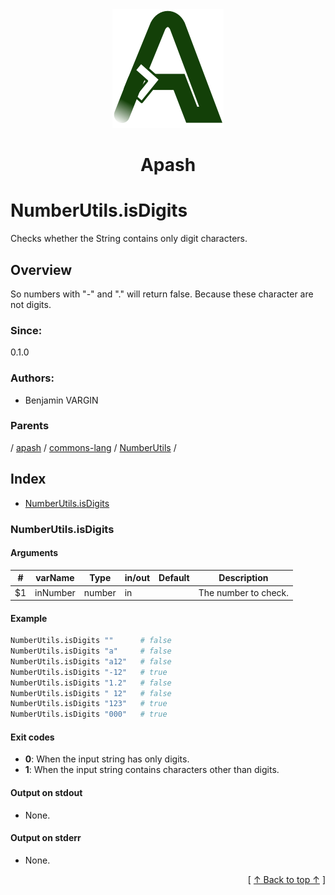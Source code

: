 
<div align='center' id='apash-top'>
  <a href='https://github.com/hastec-fr/apash'>
    <img alt='apash-logo' src='../../../../../../../assets/apash-logo.svg'/>
  </a>

  # Apash
</div>

# NumberUtils.isDigits

Checks whether the String contains only digit characters.

## Overview

So numbers with "-" and "." will return false.
Because these character are not digits.

### Since:
0.1.0

### Authors:
* Benjamin VARGIN

### Parents
<!-- apash.parentBegin -->
[](../../../../.md) / [apash](../../../apash.md) / [commons-lang](../../commons-lang.md) / [NumberUtils](../NumberUtils.md) / 
<!-- apash.parentEnd -->

## Index

* [NumberUtils.isDigits](#numberutilsisdigits)

### NumberUtils.isDigits

#### Arguments
| #      | varName        | Type          | in/out   | Default    | Description                           |
|--------|----------------|---------------|----------|------------|---------------------------------------|
| $1     | inNumber       | number        | in       |            | The number to check.                  |

#### Example

```bash
NumberUtils.isDigits ""      # false
NumberUtils.isDigits "a"     # false
NumberUtils.isDigits "a12"   # false
NumberUtils.isDigits "-12"   # true
NumberUtils.isDigits "1.2"   # false
NumberUtils.isDigits " 12"   # false
NumberUtils.isDigits "123"   # true
NumberUtils.isDigits "000"   # true
```

#### Exit codes

* **0**: When the input string has only digits.
* **1**: When the input string contains characters other than digits.

#### Output on stdout

* None.

#### Output on stderr

* None.


  <div align='right'>[ <a href='#apash-top'>↑ Back to top ↑</a> ]</div>

